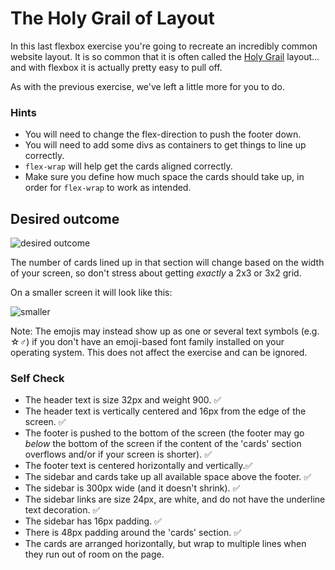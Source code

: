 # The Holy Grail of Layout

In this last flexbox exercise you're going to recreate an incredibly common website layout. It is so common that it is often called the [Holy Grail](https://www.google.com/search?q=holy+grail+layout&tbm=isch&sclient=img) layout... and with flexbox it is actually pretty easy to pull off.

As with the previous exercise, we've left a little more for you to do.

### Hints

- You will need to change the flex-direction to push the footer down.
- You will need to add some divs as containers to get things to line up correctly.
- `flex-wrap` will help get the cards aligned correctly.
- Make sure you define how much space the cards should take up, in order for `flex-wrap` to work as intended.

## Desired outcome

![desired outcome](./desired-outcome.png)

The number of cards lined up in that section will change based on the width of your screen, so don't stress about getting _exactly_ a 2x3 or 3x2 grid.

On a smaller screen it will look like this:

![smaller](./desired-outcome-smaller.png)

Note: The emojis may instead show up as one or several text symbols (e.g. &#9734;&#9794;) if you don't have an emoji-based font family installed on your operating system. This does not affect the exercise and can be ignored.

### Self Check

- The header text is size 32px and weight 900. ✅
- The header text is vertically centered and 16px from the edge of the screen. ✅
- The footer is pushed to the bottom of the screen (the footer may go _below_ the bottom of the screen if the content of the 'cards' section overflows and/or if your screen is shorter). ✅
- The footer text is centered horizontally and vertically.✅
- The sidebar and cards take up all available space above the footer. ✅
- The sidebar is 300px wide (and it doesn't shrink). ✅
- The sidebar links are size 24px, are white, and do not have the underline text decoration. ✅
- The sidebar has 16px padding. ✅
- There is 48px padding around the 'cards' section. ✅
- The cards are arranged horizontally, but wrap to multiple lines when they run out of room on the page.
